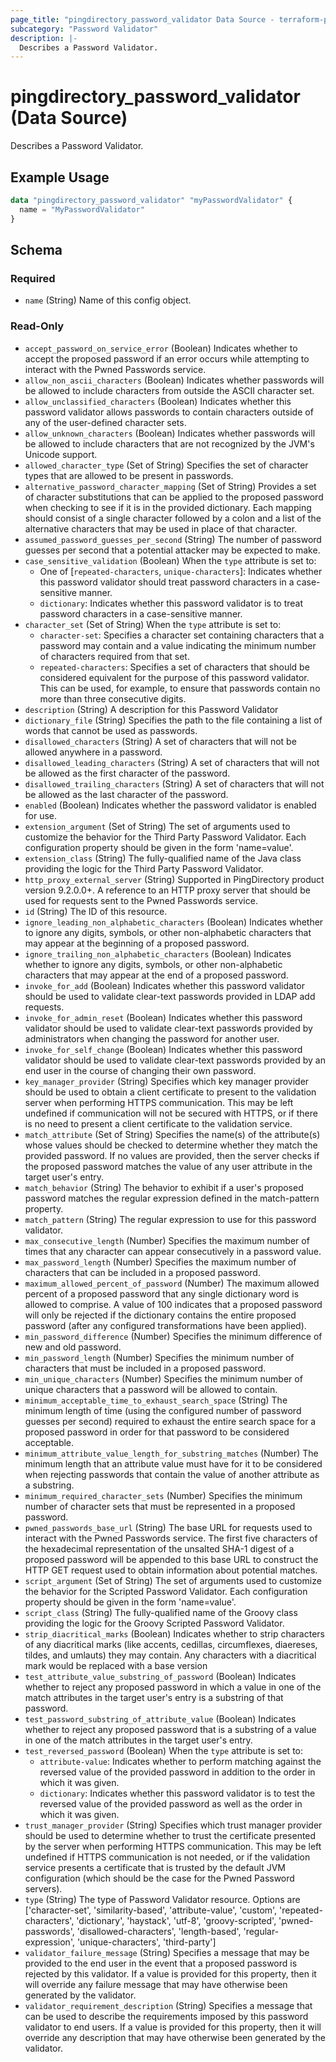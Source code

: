 ```yaml
---
page_title: "pingdirectory_password_validator Data Source - terraform-provider-pingdirectory"
subcategory: "Password Validator"
description: |-
  Describes a Password Validator.
---
```


# pingdirectory_password_validator (Data Source)

Describes a Password Validator.

## Example Usage

```terraform
data "pingdirectory_password_validator" "myPasswordValidator" {
  name = "MyPasswordValidator"
}
```

<!-- schema generated by tfplugindocs -->
## Schema

### Required

- `name` (String) Name of this config object.

### Read-Only

- `accept_password_on_service_error` (Boolean) Indicates whether to accept the proposed password if an error occurs while attempting to interact with the Pwned Passwords service.
- `allow_non_ascii_characters` (Boolean) Indicates whether passwords will be allowed to include characters from outside the ASCII character set.
- `allow_unclassified_characters` (Boolean) Indicates whether this password validator allows passwords to contain characters outside of any of the user-defined character sets.
- `allow_unknown_characters` (Boolean) Indicates whether passwords will be allowed to include characters that are not recognized by the JVM's Unicode support.
- `allowed_character_type` (Set of String) Specifies the set of character types that are allowed to be present in passwords.
- `alternative_password_character_mapping` (Set of String) Provides a set of character substitutions that can be applied to the proposed password when checking to see if it is in the provided dictionary. Each mapping should consist of a single character followed by a colon and a list of the alternative characters that may be used in place of that character.
- `assumed_password_guesses_per_second` (String) The number of password guesses per second that a potential attacker may be expected to make.
- `case_sensitive_validation` (Boolean) When the `type` attribute is set to:
  - One of [`repeated-characters`, `unique-characters`]: Indicates whether this password validator should treat password characters in a case-sensitive manner.
  - `dictionary`: Indicates whether this password validator is to treat password characters in a case-sensitive manner.
- `character_set` (Set of String) When the `type` attribute is set to:
  - `character-set`: Specifies a character set containing characters that a password may contain and a value indicating the minimum number of characters required from that set.
  - `repeated-characters`: Specifies a set of characters that should be considered equivalent for the purpose of this password validator. This can be used, for example, to ensure that passwords contain no more than three consecutive digits.
- `description` (String) A description for this Password Validator
- `dictionary_file` (String) Specifies the path to the file containing a list of words that cannot be used as passwords.
- `disallowed_characters` (String) A set of characters that will not be allowed anywhere in a password.
- `disallowed_leading_characters` (String) A set of characters that will not be allowed as the first character of the password.
- `disallowed_trailing_characters` (String) A set of characters that will not be allowed as the last character of the password.
- `enabled` (Boolean) Indicates whether the password validator is enabled for use.
- `extension_argument` (Set of String) The set of arguments used to customize the behavior for the Third Party Password Validator. Each configuration property should be given in the form 'name=value'.
- `extension_class` (String) The fully-qualified name of the Java class providing the logic for the Third Party Password Validator.
- `http_proxy_external_server` (String) Supported in PingDirectory product version 9.2.0.0+. A reference to an HTTP proxy server that should be used for requests sent to the Pwned Passwords service.
- `id` (String) The ID of this resource.
- `ignore_leading_non_alphabetic_characters` (Boolean) Indicates whether to ignore any digits, symbols, or other non-alphabetic characters that may appear at the beginning of a proposed password.
- `ignore_trailing_non_alphabetic_characters` (Boolean) Indicates whether to ignore any digits, symbols, or other non-alphabetic characters that may appear at the end of a proposed password.
- `invoke_for_add` (Boolean) Indicates whether this password validator should be used to validate clear-text passwords provided in LDAP add requests.
- `invoke_for_admin_reset` (Boolean) Indicates whether this password validator should be used to validate clear-text passwords provided by administrators when changing the password for another user.
- `invoke_for_self_change` (Boolean) Indicates whether this password validator should be used to validate clear-text passwords provided by an end user in the course of changing their own password.
- `key_manager_provider` (String) Specifies which key manager provider should be used to obtain a client certificate to present to the validation server when performing HTTPS communication. This may be left undefined if communication will not be secured with HTTPS, or if there is no need to present a client certificate to the validation service.
- `match_attribute` (Set of String) Specifies the name(s) of the attribute(s) whose values should be checked to determine whether they match the provided password. If no values are provided, then the server checks if the proposed password matches the value of any user attribute in the target user's entry.
- `match_behavior` (String) The behavior to exhibit if a user's proposed password matches the regular expression defined in the match-pattern property.
- `match_pattern` (String) The regular expression to use for this password validator.
- `max_consecutive_length` (Number) Specifies the maximum number of times that any character can appear consecutively in a password value.
- `max_password_length` (Number) Specifies the maximum number of characters that can be included in a proposed password.
- `maximum_allowed_percent_of_password` (Number) The maximum allowed percent of a proposed password that any single dictionary word is allowed to comprise. A value of 100 indicates that a proposed password will only be rejected if the dictionary contains the entire proposed password (after any configured transformations have been applied).
- `min_password_difference` (Number) Specifies the minimum difference of new and old password.
- `min_password_length` (Number) Specifies the minimum number of characters that must be included in a proposed password.
- `min_unique_characters` (Number) Specifies the minimum number of unique characters that a password will be allowed to contain.
- `minimum_acceptable_time_to_exhaust_search_space` (String) The minimum length of time (using the configured number of password guesses per second) required to exhaust the entire search space for a proposed password in order for that password to be considered acceptable.
- `minimum_attribute_value_length_for_substring_matches` (Number) The minimum length that an attribute value must have for it to be considered when rejecting passwords that contain the value of another attribute as a substring.
- `minimum_required_character_sets` (Number) Specifies the minimum number of character sets that must be represented in a proposed password.
- `pwned_passwords_base_url` (String) The base URL for requests used to interact with the Pwned Passwords service. The first five characters of the hexadecimal representation of the unsalted SHA-1 digest of a proposed password will be appended to this base URL to construct the HTTP GET request used to obtain information about potential matches.
- `script_argument` (Set of String) The set of arguments used to customize the behavior for the Scripted Password Validator. Each configuration property should be given in the form 'name=value'.
- `script_class` (String) The fully-qualified name of the Groovy class providing the logic for the Groovy Scripted Password Validator.
- `strip_diacritical_marks` (Boolean) Indicates whether to strip characters of any diacritical marks (like accents, cedillas, circumflexes, diaereses, tildes, and umlauts) they may contain. Any characters with a diacritical mark would be replaced with a base version
- `test_attribute_value_substring_of_password` (Boolean) Indicates whether to reject any proposed password in which a value in one of the match attributes in the target user's entry is a substring of that password.
- `test_password_substring_of_attribute_value` (Boolean) Indicates whether to reject any proposed password that is a substring of a value in one of the match attributes in the target user's entry.
- `test_reversed_password` (Boolean) When the `type` attribute is set to:
  - `attribute-value`: Indicates whether to perform matching against the reversed value of the provided password in addition to the order in which it was given.
  - `dictionary`: Indicates whether this password validator is to test the reversed value of the provided password as well as the order in which it was given.
- `trust_manager_provider` (String) Specifies which trust manager provider should be used to determine whether to trust the certificate presented by the server when performing HTTPS communication. This may be left undefined if HTTPS communication is not needed, or if the validation service presents a certificate that is trusted by the default JVM configuration (which should be the case for the Pwned Password servers).
- `type` (String) The type of Password Validator resource. Options are ['character-set', 'similarity-based', 'attribute-value', 'custom', 'repeated-characters', 'dictionary', 'haystack', 'utf-8', 'groovy-scripted', 'pwned-passwords', 'disallowed-characters', 'length-based', 'regular-expression', 'unique-characters', 'third-party']
- `validator_failure_message` (String) Specifies a message that may be provided to the end user in the event that a proposed password is rejected by this validator. If a value is provided for this property, then it will override any failure message that may have otherwise been generated by the validator.
- `validator_requirement_description` (String) Specifies a message that can be used to describe the requirements imposed by this password validator to end users. If a value is provided for this property, then it will override any description that may have otherwise been generated by the validator.


